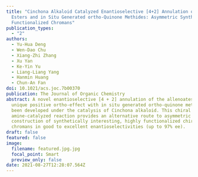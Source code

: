 ```yaml
---
title: "Cinchona Alkaloid Catalyzed Enantioselective [4+2] Annulation of Allenic
  Esters and in Situ Generated ortho-Quinone Methides: Asymmetric Synthesis of
  Functionalized Chromans"
publication_types:
  - "2"
authors:
  - Yu-Hua Deng
  - Wen-Dao Chu
  - Xiang-Zhi Zhang
  - Xu Yan
  - Ke-Yin Yu
  - Liang-Liang Yang
  - Hanmin Huang
  - Chun-An Fan
doi: 10.1021/acs.joc.7b00370
publication: The Journal of Organic Chemistry
abstract: A novel enantioselective [4 + 2] annulation of the allenoates having a
  unique positive ortho-effect with in situ generated ortho-quinone methides has
  been developed under the catalysis of Cinchona alkaloid. This chiral
  amine-catalyzed reaction provides an alternative route to asymmetric catalytic
  construction of synthetically interesting, highly functionalized chiral
  chromans in good to excellent enantioselectivities (up to 97% ee).
draft: false
featured: false
image:
  filename: featured.jpg.jpg
  focal_point: Smart
  preview_only: false
date: 2021-08-27T12:28:07.564Z
---
```

